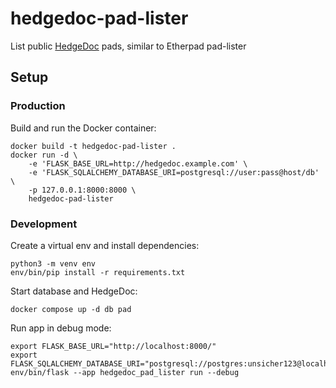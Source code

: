# hedgedoc-pad-lister

List public [HedgeDoc](https://hedgedoc.org) pads, similar to Etherpad pad-lister

## Setup

### Production

Build and run the Docker container:

```
docker build -t hedgedoc-pad-lister .
docker run -d \
    -e 'FLASK_BASE_URL=http://hedgedoc.example.com' \
    -e 'FLASK_SQLALCHEMY_DATABASE_URI=postgresql://user:pass@host/db' \
    -p 127.0.0.1:8000:8000 \
    hedgedoc-pad-lister
```

### Development

Create a virtual env and install dependencies:

```
python3 -m venv env
env/bin/pip install -r requirements.txt
```

Start database and HedgeDoc:

```
docker compose up -d db pad
```

Run app in debug mode:

```
export FLASK_BASE_URL="http://localhost:8000/"
export FLASK_SQLALCHEMY_DATABASE_URI="postgresql://postgres:unsicher123@localhost/postgres"
env/bin/flask --app hedgedoc_pad_lister run --debug
```

